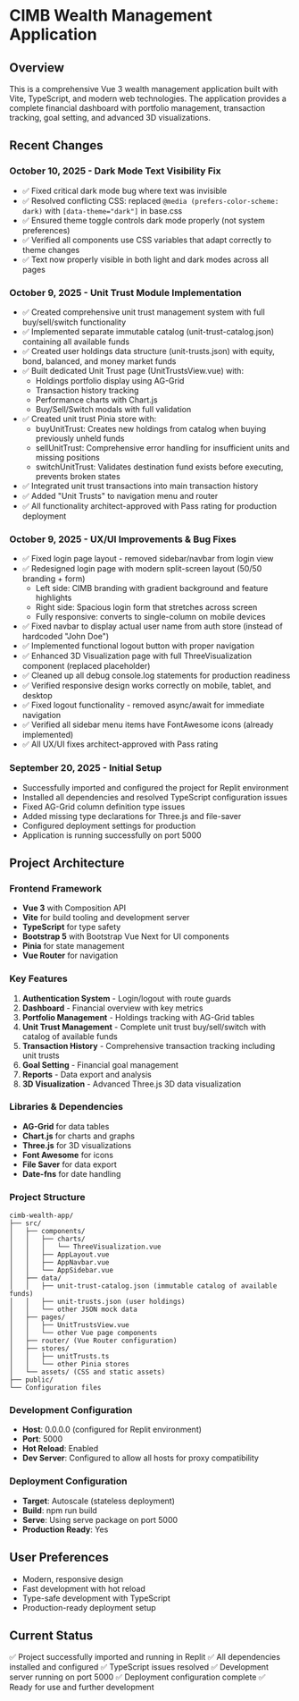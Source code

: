 # CIMB Wealth Management Application

## Overview
This is a comprehensive Vue 3 wealth management application built with Vite, TypeScript, and modern web technologies. The application provides a complete financial dashboard with portfolio management, transaction tracking, goal setting, and advanced 3D visualizations.

## Recent Changes

### October 10, 2025 - Dark Mode Text Visibility Fix
- ✅ Fixed critical dark mode bug where text was invisible
- ✅ Resolved conflicting CSS: replaced `@media (prefers-color-scheme: dark)` with `[data-theme="dark"]` in base.css
- ✅ Ensured theme toggle controls dark mode properly (not system preferences)
- ✅ Verified all components use CSS variables that adapt correctly to theme changes
- ✅ Text now properly visible in both light and dark modes across all pages

### October 9, 2025 - Unit Trust Module Implementation
- ✅ Created comprehensive unit trust management system with full buy/sell/switch functionality
- ✅ Implemented separate immutable catalog (unit-trust-catalog.json) containing all available funds
- ✅ Created user holdings data structure (unit-trusts.json) with equity, bond, balanced, and money market funds
- ✅ Built dedicated Unit Trust page (UnitTrustsView.vue) with:
  - Holdings portfolio display using AG-Grid
  - Transaction history tracking
  - Performance charts with Chart.js
  - Buy/Sell/Switch modals with full validation
- ✅ Created unit trust Pinia store with:
  - buyUnitTrust: Creates new holdings from catalog when buying previously unheld funds
  - sellUnitTrust: Comprehensive error handling for insufficient units and missing positions
  - switchUnitTrust: Validates destination fund exists before executing, prevents broken states
- ✅ Integrated unit trust transactions into main transaction history
- ✅ Added "Unit Trusts" to navigation menu and router
- ✅ All functionality architect-approved with Pass rating for production deployment

### October 9, 2025 - UX/UI Improvements & Bug Fixes
- ✅ Fixed login page layout - removed sidebar/navbar from login view
- ✅ Redesigned login page with modern split-screen layout (50/50 branding + form)
  - Left side: CIMB branding with gradient background and feature highlights
  - Right side: Spacious login form that stretches across screen
  - Fully responsive: converts to single-column on mobile devices
- ✅ Fixed navbar to display actual user name from auth store (instead of hardcoded "John Doe")
- ✅ Implemented functional logout button with proper navigation
- ✅ Enhanced 3D Visualization page with full ThreeVisualization component (replaced placeholder)
- ✅ Cleaned up all debug console.log statements for production readiness
- ✅ Verified responsive design works correctly on mobile, tablet, and desktop
- ✅ Fixed logout functionality - removed async/await for immediate navigation
- ✅ Verified all sidebar menu items have FontAwesome icons (already implemented)
- ✅ All UX/UI fixes architect-approved with Pass rating

### September 20, 2025 - Initial Setup
- Successfully imported and configured the project for Replit environment
- Installed all dependencies and resolved TypeScript configuration issues
- Fixed AG-Grid column definition type issues
- Added missing type declarations for Three.js and file-saver
- Configured deployment settings for production
- Application is running successfully on port 5000

## Project Architecture
### Frontend Framework
- **Vue 3** with Composition API
- **Vite** for build tooling and development server
- **TypeScript** for type safety
- **Bootstrap 5** with Bootstrap Vue Next for UI components
- **Pinia** for state management
- **Vue Router** for navigation

### Key Features
1. **Authentication System** - Login/logout with route guards
2. **Dashboard** - Financial overview with key metrics
3. **Portfolio Management** - Holdings tracking with AG-Grid tables
4. **Unit Trust Management** - Complete unit trust buy/sell/switch with catalog of available funds
5. **Transaction History** - Comprehensive transaction tracking including unit trusts
6. **Goal Setting** - Financial goal management
7. **Reports** - Data export and analysis
8. **3D Visualization** - Advanced Three.js 3D data visualization

### Libraries & Dependencies
- **AG-Grid** for data tables
- **Chart.js** for charts and graphs
- **Three.js** for 3D visualizations
- **Font Awesome** for icons
- **File Saver** for data export
- **Date-fns** for date handling

### Project Structure
```
cimb-wealth-app/
├── src/
│   ├── components/
│   │   ├── charts/
│   │   │   └── ThreeVisualization.vue
│   │   ├── AppLayout.vue
│   │   ├── AppNavbar.vue
│   │   └── AppSidebar.vue
│   ├── data/
│   │   ├── unit-trust-catalog.json (immutable catalog of available funds)
│   │   ├── unit-trusts.json (user holdings)
│   │   └── other JSON mock data
│   ├── pages/
│   │   ├── UnitTrustsView.vue
│   │   └── other Vue page components
│   ├── router/ (Vue Router configuration)
│   ├── stores/
│   │   ├── unitTrusts.ts
│   │   └── other Pinia stores
│   └── assets/ (CSS and static assets)
├── public/
└── Configuration files
```

### Development Configuration
- **Host**: 0.0.0.0 (configured for Replit environment)
- **Port**: 5000
- **Hot Reload**: Enabled
- **Dev Server**: Configured to allow all hosts for proxy compatibility

### Deployment Configuration
- **Target**: Autoscale (stateless deployment)
- **Build**: npm run build
- **Serve**: Using serve package on port 5000
- **Production Ready**: Yes

## User Preferences
- Modern, responsive design
- Fast development with hot reload
- Type-safe development with TypeScript
- Production-ready deployment setup

## Current Status
✅ Project successfully imported and running in Replit
✅ All dependencies installed and configured
✅ TypeScript issues resolved
✅ Development server running on port 5000
✅ Deployment configuration complete
✅ Ready for use and further development